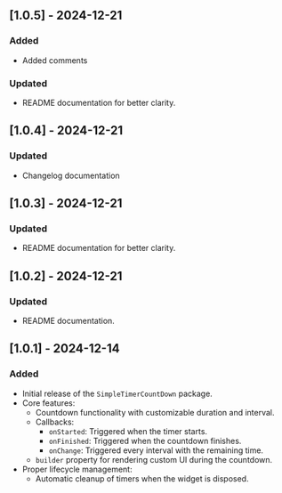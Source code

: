 ## [1.0.5] - 2024-12-21
### Added
- Added comments
### Updated
- README documentation for better clarity.

## [1.0.4] - 2024-12-21
### Updated
- Changelog documentation

## [1.0.3] - 2024-12-21
### Updated
- README documentation for better clarity.

## [1.0.2] - 2024-12-21
### Updated
- README documentation.

## [1.0.1] - 2024-12-14
### Added
- Initial release of the `SimpleTimerCountDown` package.
- Core features:
  - Countdown functionality with customizable duration and interval.
  - Callbacks:
    - `onStarted`: Triggered when the timer starts.
    - `onFinished`: Triggered when the countdown finishes.
    - `onChange`: Triggered every interval with the remaining time.
  - `builder` property for rendering custom UI during the countdown.
- Proper lifecycle management:
  - Automatic cleanup of timers when the widget is disposed.